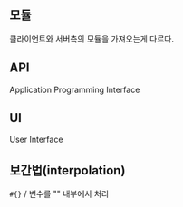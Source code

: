 ## 모듈
클라이언트와 서버측의 모듈을 가져오는게 다르다.

## API
Application Programming Interface

## UI
User Interface 

## 보간법(interpolation)
`#{}` / 변수를 "" 내부에서 처리

